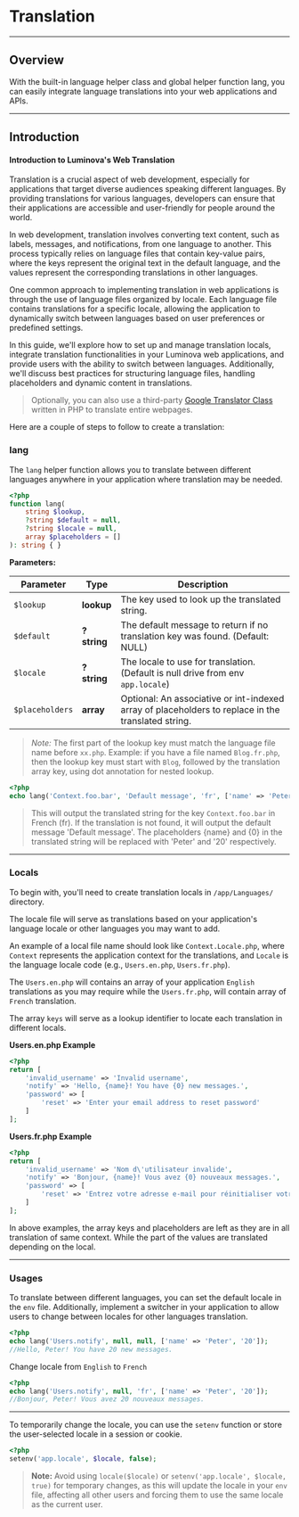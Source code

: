# Translation

***

## Overview

With the built-in language helper class and global helper function lang, you can easily integrate language translations into your web applications and APIs.

***

## Introduction

#### Introduction to Luminova's Web Translation

Translation is a crucial aspect of web development, especially for applications that target diverse audiences speaking different languages. By providing translations for various languages, developers can ensure that their applications are accessible and user-friendly for people around the world.

In web development, translation involves converting text content, such as labels, messages, and notifications, from one language to another. This process typically relies on language files that contain key-value pairs, where the keys represent the original text in the default language, and the values represent the corresponding translations in other languages.

One common approach to implementing translation in web applications is through the use of language files organized by locale. Each language file contains translations for a specific locale, allowing the application to dynamically switch between languages based on user preferences or predefined settings.

In this guide, we'll explore how to set up and manage translation locals, integrate translation functionalities in your Luminova web applications, and provide users with the ability to switch between languages. Additionally, we'll discuss best practices for structuring language files, handling placeholders and dynamic content in translations.

> Optionally, you can also use a third-party [Google Translator Class](https://github.com/peterujah/php-google-translator) written in PHP to translate entire webpages.

Here are a couple of steps to follow to create a translation:

### lang

The `lang` helper function allows you to translate between different languages anywhere in your application where translation may be needed.

```php
<?php
function lang(
    string $lookup,
    ?string $default = null,
    ?string $locale = null,
    array $placeholders = []
): string { }
```

**Parameters:**

| Parameter | Type | Description |
|-----------|------|-------------|
| `$lookup` | **lookup** | The key used to look up the translated string. |
| `$default` | **?string** | The default message to return if no translation key was found. (Default: NULL) |
| `$locale` | **?string** | The locale to use for translation. (Default is null drive from env `app.locale`)
| `$placeholders` | **array** | Optional: An associative or int-indexed array of placeholders to replace in the translated string. |

> *Note:*
> The first part of the lookup key must match the language file name before `xx.php`.
> Example: if you have a file named `Blog.fr.php`, then the lookup key must start with `Blog`, followed by the translation array key, using dot annotation for nested lookup.
		
```php 
<?php 
echo lang('Context.foo.bar', 'Default message', 'fr', ['name' => 'Peter', '20']);
```

> This will output the translated string for the key `Context.foo.bar` in French (fr). 
> If the translation is not found, it will output the default message 'Default message'. 
> The placeholders {name} and {0} in the translated string will be replaced with 'Peter' and '20' respectively.

***

### Locals

To begin with, you'll need to create translation locals in `/app/Languages/` directory. 

The locale file will serve as translations based on your application's language locale or other languages you may want to add. 

An example of a local file name should look like `Context.Locale.php`, where `Context` represents the application context for the translations, and `Locale` is the language locale code (e.g., `Users.en.php`, `Users.fr.php`).

The `Users.en.php` will contains an array of your application `English` translations as you may require while the `Users.fr.php`, will contain array of `French` translation.

The array `keys` will serve as a lookup identifier to locate each translation in different locals. 

**Users.en.php Example**

```php
<?php
return [
    'invalid_username' => 'Invalid username',
    'notify' => 'Hello, {name}! You have {0} new messages.',
	'password' => [
    	'reset' => 'Enter your email address to reset password'
	]
];
```

**Users.fr.php Example**

```php
<?php
return [
    'invalid_username' => 'Nom d\'utilisateur invalide',
    'notify' => 'Bonjour, {name}! Vous avez {0} nouveaux messages.',
    'password' => [
    	'reset' => 'Entrez votre adresse e-mail pour réinitialiser votre mot de passe'
	]
];
```

In above examples, the array keys and placeholders are left as they are in all translation of same context. While the part of the values are translated depending on the local.

***

### Usages

To translate between different languages, you can set the default locale in the `env` file. Additionally, implement a switcher in your application to allow users to change between locales for other languages translation.

```php
<?php 
echo lang('Users.notify', null, null, ['name' => 'Peter', '20']);
//Hello, Peter! You have 20 new messages.
```

Change locale from `English` to `French`
```php 
<?php 
echo lang('Users.notify', null, 'fr', ['name' => 'Peter', '20']);
//Bonjour, Peter! Vous avez 20 nouveaux messages.
```

****

To temporarily change the locale, you can use the `setenv` function or store the user-selected locale in a session or cookie.

```php
<?php
setenv('app.locale', $locale, false);
```

> **Note:** 
> Avoid using `locale($locale)` or `setenv('app.locale', $locale, true)` for temporary changes, as this will update the locale in your `env` file, affecting all other users and forcing them to use the same locale as the current user.